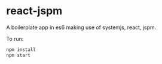 react-jspm
=========
A boilerplate app in es6 making use of systemjs, react, jspm.

To run:

```bash
npm install
npm start
```
